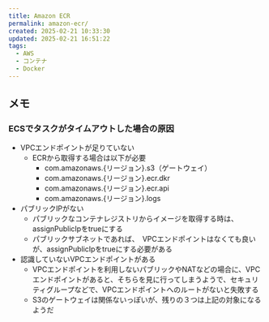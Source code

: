```yaml
---
title: Amazon ECR
permalink: amazon-ecr/
created: 2025-02-21 10:33:30
updated: 2025-02-21 16:51:22
tags:
  - AWS
  - コンテナ
  - Docker
---
```

## メモ

### ECSでタスクがタイムアウトした場合の原因

- VPCエンドポイントが足りていない
	- ECRから取得する場合は以下が必要
		- com.amazonaws.{リージョン}.s3（ゲートウェイ）
		- com.amazonaws.{リージョン}.ecr.dkr
		- com.amazonaws.{リージョン}.ecr.api
		- com.amazonaws.{リージョン}.logs
- パブリックIPがない
	- パブリックなコンテナレジストリからイメージを取得する時は、assignPublicIpをtrueにする
	- パブリックサブネットであれば、　VPCエンドポイントはなくても良いが、assignPublicIpをtrueにする必要がある
- 認識していないVPCエンドポイントがある
	- VPCエンドポイントを利用しないパブリックやNATなどの場合に、VPCエンドポイントがあると、そちらを見に行ってしまうようで、セキュリティグループなどで、VPCエンドポイントへのルートがないと失敗する
	- S3のゲートウェイは関係ないっぽいが、残りの３つは上記の対象になるようだ

